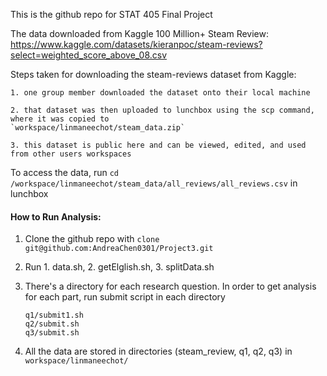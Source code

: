 This is the github repo for STAT 405 Final Project

The data downloaded from Kaggle 100 Million+ Steam Review: https://www.kaggle.com/datasets/kieranpoc/steam-reviews?select=weighted_score_above_08.csv 

Steps taken for downloading the steam-reviews dataset from Kaggle:

    1. one group member downloaded the dataset onto their local machine
    
    2. that dataset was then uploaded to lunchbox using the scp command, where it was copied to 
    `workspace/linmaneechot/steam_data.zip`
    
    3. this dataset is public here and can be viewed, edited, and used from other users workspaces
    
To access the data, run `cd /workspace/linmaneechot/steam_data/all_reviews/all_reviews.csv` in lunchbox


#### How to Run Analysis:

1. Clone the github repo with `clone git@github.com:AndreaChen0301/Project3.git`

2. Run 1. data.sh, 2. getElglish.sh, 3. splitData.sh

3. There's a directory for each research question. In order to get analysis for each part, run submit script in each directory

       q1/submit1.sh
       q2/submit.sh
       q3/submit.sh

4. All the data are stored in directories (steam_review, q1, q2, q3) in `workspace/linmaneechot/`
